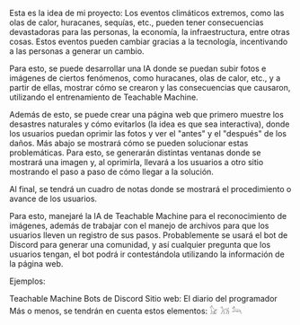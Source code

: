 Esta es la idea de mi proyecto:
Los eventos climáticos extremos, como las olas de calor, huracanes, sequías, etc., pueden tener consecuencias devastadoras para las personas, la economía, la infraestructura, entre otras cosas.
Estos eventos pueden cambiar gracias a la tecnología, incentivando a las personas a generar un cambio.

Para esto, se puede desarrollar una IA donde se puedan subir fotos e imágenes de ciertos fenómenos, como huracanes, olas de calor, etc., y a partir de ellas, mostrar cómo se crearon y las consecuencias que causaron, utilizando el entrenamiento de Teachable Machine.

Además de esto, se puede crear una página web que primero muestre los desastres naturales y cómo evitarlos (la idea es que sea interactiva), donde los usuarios puedan oprimir las fotos y ver el "antes" y el "después" de los daños. Más abajo se mostrará cómo se pueden solucionar estas problemáticas. Para esto, se generarán distintas ventanas donde se mostrará una imagen y, al oprimirla, llevará a los usuarios a otro sitio mostrando el paso a paso de cómo llegar a la solución.

Al final, se tendrá un cuadro de notas donde se mostrará el procedimiento o avance de los usuarios.

Para esto, manejaré la IA de Teachable Machine para el reconocimiento de imágenes, además de trabajar con el manejo de archivos para que los usuarios lleven un registro de sus pasos. Probablemente se usará el bot de Discord para generar una comunidad, y así cualquier pregunta que los usuarios tengan, el bot podrá ir contestándola utilizando la información de la página web.

Ejemplos:

Teachable Machine
Bots de Discord
Sitio web: El diario del programador
Más o menos, se tendrán en cuenta estos elementos: 𓃠 𓃡 𓃢